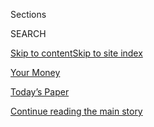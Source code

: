 <div id="app">

<div>

<div class="NYTAppHideMasthead css-zz1s19 e1suatyy0">

<div class="section css-ui9rw0 e1suatyy2">

<div class="css-11hrj97 er09x8g0">

<div class="css-6n7j50">

</div>

<span class="css-1dv1kvn">Sections</span>

<div class="css-10488qs">

<span class="css-1dv1kvn">SEARCH</span>

</div>

[Skip to content](#site-content)[Skip to site index](#site-index)

</div>

<div id="masthead-section-label" class="css-1fnb9ct eaxe0e00">

[Your
Money](https://www.nytimes.com/section/your-money)

</div>

<div class="css-10698na e1huz5gh0">

</div>

</div>

<div id="masthead-bar-one" class="section hasLinks css-15hmgas e1csuq9d3">

<div class="css-uqyvli e1csuq9d0">

</div>

<div class="css-1uqjmks e1csuq9d1">

</div>

<div class="css-9e9ivx">

[](https://myaccount.nytimes.com/auth/login?response_type=cookie&client_id=vi)

</div>

<div class="css-1bvtpon e1csuq9d2">

[Today’s Paper](https://www.nytimes.com/section/todayspaper)

</div>

</div>

</div>

</div>

<div data-aria-hidden="false">

<div id="site-content" data-role="main">

<div id="top-wrapper" class="css-15p45cc eaca97t0" type="top">

<div id="top-slug" class="css-19x0jxb eaca97t1" hidden="">

Advertisement

</div>

[Continue reading the main
story](#after-top)

<div class="ad top-wrapper" style="text-align:center;height:100%;display:block;min-height:90px">

<div id="top" class="place-ad" data-position="top" data-size-key="top">

</div>

</div>

<div id="after-top">

</div>

</div>

<div id="collection-your-money" class="section css-15h4p1b e9abtgs0">

<div class="css-1j21atc e1svk9qx1">

<div class="css-fmiefx e1svk9qx2">

<div class="css-1hk7r2m eu54l5x0">

<div id="sponsor-wrapper" class="css-7a1pgi eaca97t0" type="sponsor" hidden="">

<div id="sponsor-slug" class="css-1l4mleb eaca97t1" hidden="">

Supported by

</div>

[Continue reading the main
story](#after-sponsor)

<div id="sponsor" class="ad sponsor-wrapper" style="text-align:left;height:100%;display:block">

</div>

<div id="after-sponsor">

</div>

</div>

</div>

</div>

<div class="css-nfcc9b e1svk9qx3">

<div class="css-vl9dhg e1svk9qx5">

<div class="css-1nrhkj6 e1svk9qx6">

# Your Money

<div class="follow-button-placeholder" data-collection-id="">

</div>

</div>

</div>

</div>

</div>

1.  [DealBook](/pages/business/dealbook/index.html)
2.  [Markets](https://markets.on.nytimes.com)
3.  [Economy](/section/business/economy)
4.  [Energy](/section/business/energy-environment)
5.  [Media](/section/business/media)
6.  [Technology](/section/technology)
7.  [Personal Tech](/section/technology/personaltech)
8.  [Entrepreneurship](/section/business/smallbusiness)
9.  [Your Money](/section/your-money)

<div class="css-185go5a e1o5byef0">

<div class="css-15cbhtu">

  - [Latest](#stream-panel)
  - <span class="css-6n7j50">Search</span>
    <div class="control">
    <div class="label-container css-1dv1kvn">
    Search
    </div>
    <div class="css-wm4t3d">
    **<span id="clear-search-input" class="css-1dv1kvn">Clear this text
    input</span>
    </div>
    </div>
    <span class="css-1iovbfw"></span>

<div id="stream-panel" class="section css-8msx5b e1jz0cab1">

<div class="css-13mho3u">

1.  
    
    <div class="css-1cp3ece">
    
    <div class="css-1l4spti">
    
    [](/2020/08/04/your-money/mortgage-loans-credit-cards-coronavirus.html)
    
    <div class="css-79elbk">
    
    ![](https://static01.nyt.com/images/2020/08/04/business/04borrow1/04borrow1-thumbWide-v2.jpg?quality=75&auto=webp&disable=upscale)
    
    </div>
    
    ## Interest Rates Are Low, but Loans Are Harder to Get. Here’s Why.
    
    Banks have tightened standards, becoming more choosy about their
    borrowers and asking a lot of questions.
    
    <div class="css-1nqbnmb ea5icrr0">
    
    By <span class="css-1n7hynb">Tara Siegel
    Bernard</span>
    
    </div>
    
    </div>
    
    <div class="css-1lc2l26 e1xfvim33">
    
    </div>
    
    </div>

2.  
    
    <div class="css-1cp3ece">
    
    <div class="css-1l4spti">
    
    [](/2020/07/31/your-money/birkin-bag-racehorse-invest.html)
    
    <div class="css-79elbk">
    
    ![](https://static01.nyt.com/images/2020/08/01/business/01Wealth-01/31Wealth-01-thumbWide.jpg?quality=75&auto=webp&disable=upscale)
    
    </div>
    
    ### <span class="css-m70j1g">Wealth Matters</span>
    
    ## Can’t Afford a Birkin Bag or a Racehorse? You Can Invest in One
    
    Interest in fractional investments has grown as the pandemic has
    forced more people to spend time at home, but advisers say the
    strategy has risks.
    
    <div class="css-1nqbnmb ea5icrr0">
    
    By <span class="css-1n7hynb">Paul
    Sullivan</span>
    
    </div>
    
    </div>
    
    <div class="css-1lc2l26 e1xfvim33">
    
    </div>
    
    </div>

3.  
    
    <div class="css-1cp3ece">
    
    <div class="css-1l4spti">
    
    [](/2020/07/30/travel/private-jets-coronavirus.html)
    
    <div class="css-79elbk">
    
    ![](https://static01.nyt.com/images/2020/07/27/travel/29private-jets-virus/oakImage-1595868653679-thumbWide.jpg?quality=75&auto=webp&disable=upscale)
    
    </div>
    
    ## Afraid of Airlines? There’s Always the Private Jet
    
    Concerned about virus-related safety on commercial planes, many
    fliers are turning to private jets for the first time. The catch, of
    course, is the price.
    
    <div class="css-1nqbnmb ea5icrr0">
    
    By <span class="css-1n7hynb">Sally
    French</span>
    
    </div>
    
    </div>
    
    <div class="css-1lc2l26 e1xfvim33">
    
    </div>
    
    </div>

4.  
    
    <div class="css-1cp3ece">
    
    <div class="css-1l4spti">
    
    [](/2020/07/30/style/state-quarters-coin-collectors-shortage-us-mint.html)
    
    <div class="css-79elbk">
    
    ![](https://static01.nyt.com/images/2020/08/02/fashion/30STATEQUARTERS1/30STATEQUARTERS1-thumbWide.jpg?quality=75&auto=webp&disable=upscale)
    
    </div>
    
    ## Coin Shortage? It May Be Time to Use Your State Quarters
    
    In the midst of reduced coin circulation, the U.S. Mint is winding
    down its production of novelty quarters. Should they be saved, or
    spent?
    
    <div class="css-1nqbnmb ea5icrr0">
    
    By <span class="css-1n7hynb">Lora
    Kelley</span>
    
    </div>
    
    </div>
    
    <div class="css-1lc2l26 e1xfvim33">
    
    </div>
    
    </div>

5.  
    
    <div class="css-1cp3ece">
    
    <div class="css-1l4spti">
    
    [](/2020/07/28/style/gold-storage.html)
    
    <div class="css-79elbk">
    
    ![](https://static01.nyt.com/images/2020/07/29/fashion/29Goldstorage-illo/00Goldstorage-illo-thumbWide.jpg?quality=75&auto=webp&disable=upscale)
    
    </div>
    
    ## Where Is All That Gold Being Stored?
    
    A multitude of options, from burying in the backyard to posh
    steel-lined vaults.
    
    <div class="css-1nqbnmb ea5icrr0">
    
    By <span class="css-1n7hynb">Danielle
    Braff</span>
    
    </div>
    
    </div>
    
    <div class="css-1lc2l26 e1xfvim33">
    
    </div>
    
    </div>

6.  
    
    <div class="css-1cp3ece">
    
    <div class="css-1l4spti">
    
    [](/2020/07/25/business/retirement-savings-mentor.html)
    
    <div class="css-79elbk">
    
    ![](https://static01.nyt.com/images/2020/07/26/business/24RETIRING-01/24RETIRING-01-thumbWide.jpg?quality=75&auto=webp&disable=upscale)
    
    </div>
    
    ### <span class="css-m70j1g">retiring</span>
    
    ## The Retirement Savings Coach You Already Know
    
    Workers who have learned how to manage their finances and sock away
    some money are teaching colleagues and friends.
    
    <div class="css-1nqbnmb ea5icrr0">
    
    By <span class="css-1n7hynb">Elizabeth
    Harris</span>
    
    </div>
    
    </div>
    
    <div class="css-1lc2l26 e1xfvim33">
    
    </div>
    
    </div>

7.  
    
    <div class="css-1cp3ece">
    
    <div class="css-1l4spti">
    
    [](/2020/07/24/your-money/need-help-with-your-estate-plan-go-with-the-flow-advisers-say.html)
    
    <div class="css-79elbk">
    
    ![](https://static01.nyt.com/images/2020/07/24/business/24Wealth-01/24Wealth-01-thumbWide-v2.jpg?quality=75&auto=webp&disable=upscale)
    
    </div>
    
    ### <span class="css-m70j1g">Wealth Matters</span>
    
    ## Need Help With Your Estate Plan? Go With the Flow, Advisers Say
    
    As older adults face mortality during the pandemic, lawyers and
    wealth advisers are using color-coded documents and flowcharts to
    help them understand estate planning.
    
    <div class="css-1nqbnmb ea5icrr0">
    
    By <span class="css-1n7hynb">Paul
    Sullivan</span>
    
    </div>
    
    </div>
    
    <div class="css-1lc2l26 e1xfvim33">
    
    </div>
    
    </div>

8.  
    
    <div class="css-1cp3ece">
    
    <div class="css-1l4spti">
    
    [](/2020/07/24/your-money/back-to-school-tax-holiday-coronavirus.html)
    
    <div class="css-79elbk">
    
    ![](https://static01.nyt.com/images/2020/07/25/business/25adviser/25adviser-thumbWide.jpg?quality=75&auto=webp&disable=upscale)
    
    </div>
    
    ### <span class="css-m70j1g">Your money adviser</span>
    
    ## 16 States Go Ahead With ‘Back to School’ Sales Tax Holidays
    
    Schools may not reopen, and the “holiday” cuts into government
    revenue. But during a pandemic, states may be thinking, why not
    offer a bit of relief?
    
    <div class="css-1nqbnmb ea5icrr0">
    
    By <span class="css-1n7hynb">Ann
    Carrns</span>
    
    </div>
    
    </div>
    
    <div class="css-1lc2l26 e1xfvim33">
    
    </div>
    
    </div>

9.  
    
    <div class="css-1cp3ece">
    
    <div class="css-1l4spti">
    
    [](/2020/07/17/your-money/food-stamps-coronavirus.html)
    
    <div class="css-79elbk">
    
    ![](https://static01.nyt.com/images/2020/07/17/business/17money/17money-thumbWide.jpg?quality=75&auto=webp&disable=upscale)
    
    </div>
    
    ### <span class="css-m70j1g">Your Money</span>
    
    ## Are You Eligible for Food Stamps Now? Maybe, but It’s Complex
    
    States run SNAP, and many students and older people don’t realize
    they’re eligible. Without more federal support, millions more may
    qualify.
    
    <div class="css-1nqbnmb ea5icrr0">
    
    By <span class="css-1n7hynb">Ron
    Lieber</span>
    
    </div>
    
    </div>
    
    <div class="css-1lc2l26 e1xfvim33">
    
    </div>
    
    </div>

10. 
    
    <div class="css-1cp3ece">
    
    <div class="css-1l4spti">
    
    [](/2020/07/17/your-money/real-estate-relocation-coronavirus.html)
    
    <div class="css-79elbk">
    
    ![](https://static01.nyt.com/images/2020/07/18/business/18Virus-Wealth-print01/17Wealth-01-thumbWide.jpg?quality=75&auto=webp&disable=upscale)
    
    </div>
    
    ### <span class="css-m70j1g">Wealth Matters</span>
    
    ## New Tools for Home Buyers as the Pandemic Upends Real Estate
    
    As homeowners rethink their surroundings and rush to relocate,
    companies are offering creative ways to help ease a fraught process.
    
    <div class="css-1nqbnmb ea5icrr0">
    
    By <span class="css-1n7hynb">Paul Sullivan</span>
    
    </div>
    
    </div>
    
    <div class="css-1lc2l26 e1xfvim33">
    
    </div>
    
    </div>

<div class="css-13mho3u">

<div class="css-1t62hi8">

<div class="css-1stvaey">

Show
More

<div>

<div style="border:0;clip:rect(0 0 0 0);height:1px;margin:-1px;overflow:hidden;white-space:nowrap;padding:0;width:1px;position:absolute" data-role="log" data-aria-live="assertive">

</div>

<div style="border:0;clip:rect(0 0 0 0);height:1px;margin:-1px;overflow:hidden;white-space:nowrap;padding:0;width:1px;position:absolute" data-role="log" data-aria-live="assertive">

</div>

<div style="border:0;clip:rect(0 0 0 0);height:1px;margin:-1px;overflow:hidden;white-space:nowrap;padding:0;width:1px;position:absolute" data-role="log" data-aria-live="polite">

</div>

<div style="border:0;clip:rect(0 0 0 0);height:1px;margin:-1px;overflow:hidden;white-space:nowrap;padding:0;width:1px;position:absolute" data-role="log" data-aria-live="polite">

</div>

</div>

</div>

</div>

</div>

</div>

<div class="css-g6hk37 supplemental">

<div id="mid1-wrapper" class="css-10wkyv7 eaca97t0" type="lede">

<div id="mid1-slug" class="css-1tag3rd eaca97t1">

Advertisement

</div>

[Continue reading the main
story](#after-mid1)

<div id="mid1" class="ad mid1-wrapper" style="text-align:center;height:100%;display:block;min-height:250px">

</div>

<div id="after-mid1">

</div>

</div>

<div class="css-hftqp3 your-money-supplemental-promo">

<div class="your-money-supplemental-promo">

##### From Our Writers

###### [Ron Lieber »](https://www.nytimes.com/by/ron-lieber)

###### [Tara Siegel Bernard »](https://www.nytimes.com/by/tara-siegel-bernard)

###### [Jeff Sommer »](https://www.nytimes.com/by/jeff-sommer)

###### [Carl Richards »](https://www.nytimes.com/by/carl-richards)

###### [Paul Sullivan »](https://www.nytimes.com/column/wealth-matters)

</div>

</div>

<div id="mktg-wrapper" class="css-oxle51 eaca97t0" type="mktg">

<div id="mktg-slug" class="css-1tag3rd eaca97t1">

Advertisement

</div>

[Continue reading the main
story](#after-mktg)

<div id="mktg" class="ad mktg-wrapper" style="text-align:center;height:100%;display:block">

</div>

<div id="after-mktg">

</div>

</div>

</div>

</div>

</div>

</div>

</div>

</div>

## Site Index

<div>

</div>

## Site Information Navigation

  - [© <span>2020</span> <span>The New York Times
    Company</span>](https://help.nytimes.com/hc/en-us/articles/115014792127-Copyright-notice)

<!-- end list -->

  - [NYTCo](https://www.nytco.com/)
  - [Contact
    Us](https://help.nytimes.com/hc/en-us/articles/115015385887-Contact-Us)
  - [Work with us](https://www.nytco.com/careers/)
  - [Advertise](https://nytmediakit.com/)
  - [T Brand Studio](http://www.tbrandstudio.com/)
  - [Your Ad
    Choices](https://www.nytimes.com/privacy/cookie-policy#how-do-i-manage-trackers)
  - [Privacy](https://www.nytimes.com/privacy)
  - [Terms of
    Service](https://help.nytimes.com/hc/en-us/articles/115014893428-Terms-of-service)
  - [Terms of
    Sale](https://help.nytimes.com/hc/en-us/articles/115014893968-Terms-of-sale)
  - [Site
    Map](https://spiderbites.nytimes.com)
  - [Help](https://help.nytimes.com/hc/en-us)
  - [Subscriptions](https://www.nytimes.com/subscription?campaignId=37WXW)

</div>

</div>
